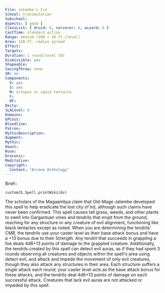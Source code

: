 ```yaml
---
File: Jatembe's Ire
School: transmutation
Subschool: 
Aspects: [ good ]
ClassList: { druid: 6, sorcerer: 6, wizard: 6 }
CastTime: standard action
Range: medium (100 + 10 ft./level)
Area: 120-ft.-radius spread
Effect: 
Targets: 
Duration: 1 round/level (D)
Dismissible: yes
Shapeable: 
SavingThrow: none
SR: no
Components:
  V: yes
  S: yes
  M: octopus or squid tentacle
  F: 
  DF: 
Deity: 
SLALevel: 6
Domains: 
GPCost: 
Bloodline: 
Patron: 
MythicDescription: 
Augment: 
Mythic: 
Haunt: 
Ruse: 
Draconic: 
Meditative: 
Copyright:
  Content: "Arcane Anthology"
---
```

Brief:: 

```dataviewjs
customJS.Spell.printWiki(dv)
```

The scholars of the Magaambya claim that Old-Mage Jatembe developed this spell to help eradicate the lost city of Ird, although such claims have never been confirmed. This spell causes tall grass, weeds, and other plants to swell into Gargantuan vines  and tendrils that erupt from the ground, reaching for any structure or any creature of evil alignment, functioning like black tentacles except as noted. When you are determining the tendrils' CMB, the tendrils use your caster level as their base attack bonus and have a +13 bonus due to their Strength. Any tendril that succeeds in grappling a foe deals 4d6+13 points of damage to the grappled creature. Additionally, the tendrils created by this spell can detect evil auras, as if they had spent 3 rounds observing all creatures and objects within the spell's area using detect evil, and attack and impede the movement of only evil creatures, though they also attack any structures in their area. Each structure suffers a single attack each round; your caster level acts as the base attack bonus for these attacks, and the tendrils deal 4d6+13 points of damage on each successful attack. Creatures that lack evil auras are not attacked or impeded by this spell.
